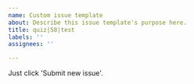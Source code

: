 ```yaml
---
name: Custom issue template
about: Describe this issue template's purpose here.
title: quiz|58|test
labels: ''
assignees: ''

---
```


Just click 'Submit new issue'.
